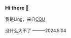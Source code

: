 ### Hi there 👋
  我是Ling，来自[CQU](https://www.cqu.edu.cn/)
  <br> 
<br>没什么大不了
———2024.5.04
<!--
**LingLingcj/LingLingcj** is a ✨ _special_ ✨ repository because its `README.md` (this file) appears on your GitHub profile.

Here are some ideas to get you started:

- 🔭 I’m currently working on CQU（2023-2027）
- 🌱 I’m currently learning Environmentalism
- 👯 I’m looking to collaborate on ...
- 🤔 I’m looking for help with ...
- 💬 Ask me about ...
- 📫 How to reach me: ...
- 😄 Pronouns: ...
- ⚡ Fun fact: ...
-->

